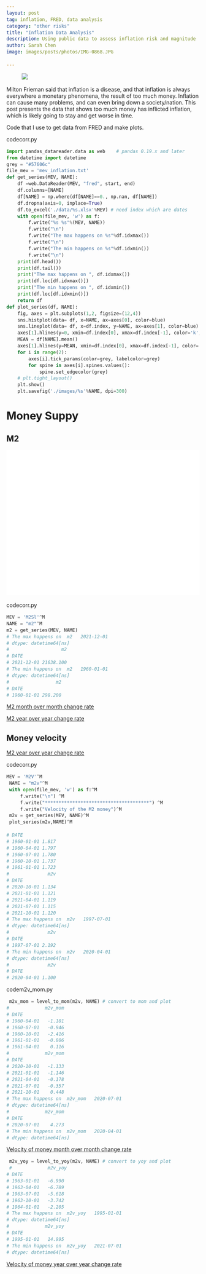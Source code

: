 ```yaml
---
layout: post
tag: inflation, FRED, data analysis
category: "other risks"
title: "Inflation Data Analysis"
description: Using public data to assess inflation risk and magnitude
author: Sarah Chen
image: images/posts/photos/IMG-0868.JPG

---
```

<figure>
  <img src="{{ "/images/posts/photos/IMG-0868.JPG" | relative_url }}">
  <figcaption></figcaption>
</figure>
Milton Frieman said that inflation is a disease, and that inflation is always everywhere a monetary phenomena, the result of too much money.  Inflation can cause many problems, and can even bring down a society/nation. 
<!-- what's the cause of the disease,
how do we cure the disease?
what are the effects of the cure?
What are the side effects of it?
What if we don't cure it? -->
This post presents the data that shows too much money has inflicted inflation, which is likely going to stay and get worse in time.  

Code that I use to get data from FRED and make plots. 
<div class="code-head"><span>code</span>corr.py</div> 

```python
import pandas_datareader.data as web    # pandas 0.19.x and later
from datetime import datetime
grey = "#57606c"
file_mev = 'mev_inflation.txt'
def get_series(MEV, NAME):
    df =web.DataReader(MEV, "fred", start, end)
    df.columns=[NAME]
    df[NAME] = np.where(df[NAME]==0., np.nan, df[NAME])
    df.dropna(axis=0, inplace=True)
    df.to_excel('./data/%s.xlsx'%MEV) # need index which are dates
    with open(file_mev, 'w') as f:
        f.write("%s %s"%(MEV, NAME))
        f.write("\n") 
        f.write("The max happens on %s"%df.idxmax())
        f.write("\n")
        f.write("The min happens on %s"%df.idxmin())
        f.write("\n")
    print(df.head())
    print(df.tail())
    print("The max happens on ", df.idxmax())
    print(df.loc[df.idxmax()])
    print("The min happens on ", df.idxmin())
    print(df.loc[df.idxmin()])
    return df
def plot_series(df, NAME):
    fig, axes = plt.subplots(1,2, figsize=(12,4))
    sns.histplot(data= df, x=NAME, ax=axes[0], color=blue)
    sns.lineplot(data= df, x=df.index, y=NAME, ax=axes[1], color=blue)
    axes[1].hlines(y=0, xmin=df.index[0], xmax=df.index[-1], color='k', linestyle='dashed', linewidth=0.5)
    MEAN = df[NAME].mean()
    axes[1].hlines(y=MEAN, xmin=df.index[0], xmax=df.index[-1], color='red', alpha=.5,linestyle='dashed', linewidth=0.5)
    for i in range(2):
        axes[i].tick_params(color=grey, labelcolor=grey)
        for spine in axes[i].spines.values():
            spine.set_edgecolor(grey)
    # plt.tight_layout()
    plt.show()
    plt.savefig('./images/%s'%NAME, dpi=300)
``` 
# Money Suppy
## M2 
![M2](images/posts/m2.png)

<div class="code-head"><span>code</span>corr.py</div> 

```python
MEV = 'M2Sl'^M
NAME = "m2"^M
m2 = get_series(MEV, NAME)
# The max happens on  m2   2021-12-01
# dtype: datetime64[ns]
#                   m2
# DATE
# 2021-12-01 21638.100
# The min happens on  m2   1960-01-01
# dtype: datetime64[ns]
#                 m2
# DATE
# 1960-01-01 298.200
```

[M2 month over month change rate](images/posts/m2_mom.png)

[M2 year over year change rate](images/posts/m2_yoy.png)

## Money velocity

[M2 year over year change rate](images/posts/m2_yoy.png)
<div class="code-head"><span>code</span>corr.py</div> 

```python
MEV = 'M2V'^M
 NAME = "m2v"^M
 with open(file_mev, 'w') as f:^M
     f.write("\n") ^M
     f.write("**************************************") ^M
     f.write("Velocity of the M2 money")^M
 m2v = get_series(MEV, NAME)^M
 plot_series(m2v,NAME)^M

# DATE
# 1960-01-01 1.817
# 1960-04-01 1.797
# 1960-07-01 1.780
# 1960-10-01 1.737
# 1961-01-01 1.723
#              m2v
# DATE
# 2020-10-01 1.134
# 2021-01-01 1.121
# 2021-04-01 1.119
# 2021-07-01 1.115
# 2021-10-01 1.120
# The max happens on  m2v   1997-07-01
# dtype: datetime64[ns]
#              m2v
# DATE
# 1997-07-01 2.192
# The min happens on  m2v   2020-04-01
# dtype: datetime64[ns]
#              m2v
# DATE
# 2020-04-01 1.100

```
<div class="code-head"><span>code</span>m2v_mom.py</div> 

```python
 m2v_mom = level_to_mom(m2v, NAME) # convert to mom and plot
#             m2v_mom
# DATE
# 1960-04-01   -1.101
# 1960-07-01   -0.946
# 1960-10-01   -2.416
# 1961-01-01   -0.806
# 1961-04-01    0.116
#             m2v_mom
# DATE
# 2020-10-01   -1.133
# 2021-01-01   -1.146
# 2021-04-01   -0.178
# 2021-07-01   -0.357
# 2021-10-01    0.448
# The max happens on  m2v_mom   2020-07-01
# dtype: datetime64[ns]
#             m2v_mom
# DATE
# 2020-07-01    4.273
# The min happens on  m2v_mom   2020-04-01
# dtype: datetime64[ns]
```
[Velocity of money month over month change rate](images/posts/2v_mom.png)

```python
 m2v_yoy = level_to_yoy(m2v, NAME) # convert to yoy and plot
 #             m2v_yoy
# DATE
# 1963-01-01   -6.990
# 1963-04-01   -6.789
# 1963-07-01   -5.618
# 1963-10-01   -3.742
# 1964-01-01   -2.205
# The max happens on  m2v_yoy   1995-01-01
# dtype: datetime64[ns]
#             m2v_yoy
# DATE
# 1995-01-01   14.995
# The min happens on  m2v_yoy   2021-07-01
# dtype: datetime64[ns]
 ```

[Velocity of money year over year change rate](images/posts/m2v_yoy.png)
